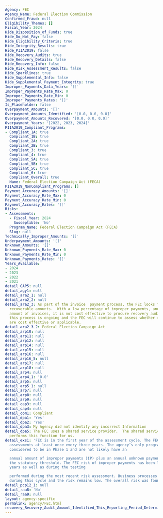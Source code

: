 ```yaml
---
Agency: FEC
Agency_Name: Federal Election Commission
Confirmed_Fraud: null
Eligibility_Themes: []
Fiscal_Year: 2024
Hide_Disposition_of_Funds: true
Hide_Do_Not_Pay: false
Hide_Eligibility_Criteria: true
Hide_Integrity_Results: true
Hide_PIIA2019: false
Hide_Recovery_Audits: true
Hide_Recovery_Details: false
Hide_Recovery_Info: false
Hide_Risk_Assessment_Results: false
Hide_Sparklines: true
Hide_Supplemental_Info: false
Hide_Supplemental_Payment_Integrity: true
Improper_Payments_Data_Years: '[]'
Improper_Payments_Rate_Max: 0
Improper_Payments_Rate_Min: 0
Improper_Payments_Rates: '[]'
Is_Placeholder: false
Overpayment_Amounts: '[]'
Overpayment_Amounts_Identified: '[0.0, 0.0, 0.0]'
Overpayment_Amounts_Recovered: '[0.0, 0.0, 0.0]'
Overpayment_Years: '[2022, 2023, 2024]'
PIIA2019_Compliant_Programs:
- Compliant_1A: true
  Compliant_1B: true
  Compliant_2A: true
  Compliant_2B: true
  Compliant_3: true
  Compliant_4: true
  Compliant_5A: true
  Compliant_5B: true
  Compliant_5C: true
  Compliant_6: true
  Compliant_Overall: true
  Name: Federal Election Campaign Act (FECA)
PIIA2019_NonCompliant_Programs: []
Payment_Accuracy_Amounts: '[]'
Payment_Accuracy_Rate_Max: 0
Payment_Accuracy_Rate_Min: 0
Payment_Accuracy_Rates: '[]'
Risks:
- Assessments:
  - Fiscal_Year: 2024
    Susceptible: 'No'
  Program_Name: Federal Election Campaign Act (FECA)
  Slug: null
Technically_Improper_Amounts: '[]'
Underpayment_Amounts: '[]'
Unknown_Amounts: '[]'
Unknown_Payments_Rate_Max: 0
Unknown_Payments_Rate_Min: 0
Unknown_Payments_Rates: '[]'
Years_Available:
- 2024
- 2023
- 2022
- 2021
detail_CAP5: null
detail_agy1: null
detail_ara2_1: null
detail_ara2_2: null
detail_ara2_3: As part of the invoice  payment process, the FEC looks for potential
  recoverable amounts.  With a low percentage of improper payments, and a low dollar
  amount of invoices, it is not cost effective to procure recovery audits.  However,
  this process is ongoing and the FEC will continue to assess whether recovery audits
  are cost effective or applicable.
detail_ara2_3_2: Federal Election Campaign Act
detail_arp10: null
detail_arp11: null
detail_arp12: null
detail_arp14: null
detail_arp15: null
detail_arp16: null
detail_arp16_5: null
detail_arp17: null
detail_arp18: null
detail_arp4: null
detail_arp4_1: '0.0'
detail_arp5: null
detail_arp5_1: null
detail_arp7: null
detail_arp8: null
detail_arp9: null
detail_cap3: null
detail_cap4: null
detail_com1: Compliant
detail_dpa1: 'Yes'
detail_dpa2: 'Yes'
detail_dpa3: My Agency did not identify any incorrect Information
detail_dpa5: The FEC uses a shared service provider.  The shared service provider
  performs this function for us.
detail_exs1: 'FEC is in the first year of the assessment cycle. The FEC performs risk
  assessments at least once every three years. The agency’s only program (FECA) is
  considered to be in Phase 1 and are not likely have an

  annual amount of improper payments (IP) plus an annual unknown payments (UP) above
  the statutory threshold. The FEC risk of improper payments has been low over the
  years as well as during the testing

  performed during the most recent risk assessment. Business processes have not changed
  during this cycle and the risk remains low. The overall risk was found to be low.'
detail_pcp12_1: null
detail_raa8: 'No'
detail_raa9: null
layout: agency-specific
permalink: agency/FEC.html
recovery_Recovery_Audit_Amount_Identified_This_Reporting_Period_Determined_Not_Collectable_Rate: 0.0
---
```

